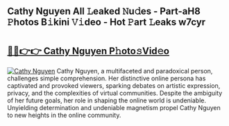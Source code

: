 ## Cathy Nguyen All 𝙻eaked 𝙽u𝚍es - Part-aH8 𝙿hotos B𝚒kini 𝚅𝚒deo - Hot 𝙿art 𝙻eaks w7cyr

# <h2><a href="http://ld3i0ms.urlbe.top/?page=Cathy+Nguyen">🔗🔗👉👉 Cathy Nguyen P𝚑oto𝚜Vid𝚎o</a></h2>

[![Cathy Nguyen](https://i.imgur.com/eBuTRDB.gif)](http://ld3i0ms.urlbe.top/?page=Cathy+Nguyen)
Cathy Nguyen, a multifaceted and paradoxical person, challenges simple comprehension. Her distinctive online persona has captivated and provoked viewers, sparking debates on artistic expression, privacy, and the complexities of virtual communities. Despite the ambiguity of her future goals, her role in shaping the online world is undeniable. Unyielding determination and undeniable magnetism propel Cathy Nguyen to new heights in the online community.
